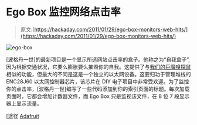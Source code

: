# Ego Box 监控网络点击率

> 原文:[https://hackaday.com/2011/01/29/ego-box-monitors-web-hits/](https://hackaday.com/2011/01/29/ego-box-monitors-web-hits/)

![](../Images/097f285c1169a7b5cc4b8c4f1b1ba42c.png "ego-box")

[波格丹一世]的最新项目是一个显示所选网站点击率的盒子。他称之为“自我盒子”,因为根据交通状况，它要么膨胀要么摧毁你的自我。这提供了与[我们的巨魔嗅探鼠](http://hackaday.com/2010/12/19/hackaday-unleashes-a-troll-sniffing-rat/)相似的功能，但最大的不同是这是一个独立的以太网设备。这要归功于管理堆栈的 ENC28J60 以太网控制器芯片，该芯片在 DIY 电子项目中非常受欢迎。为了监控你的点击率，[波格丹一世]编写了一些代码添加到你的索引页面的标题。每次加载页面时，它都会增加计数器文件，而 Ego Box 只是监视该文件，在 8 位 7 段显示器上显示流量。

[途径 [Adafruit](http://www.adafruit.com/blog/2011/01/28/the-ego-box/)